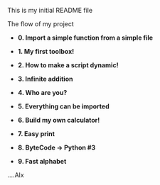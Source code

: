 This is my initial README file

The flow of my project

* **0. Import a simple function from a simple file**

* **1. My first toolbox!**

* **2. How to make a script dynamic!**

* **3. Infinite addition**

* **4. Who are you?**

* **5. Everything can be imported**

* **6. Build my own calculator!**

* **7. Easy print**

* **8. ByteCode -> Python #3**

* **9. Fast alphabet**

....Alx
